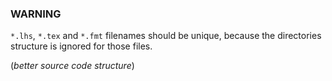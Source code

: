 ### WARNING
`*.lhs`, `*.tex` and `*.fmt` filenames should be unique, because the directories structure is ignored for those files.

(_better source code structure_)
